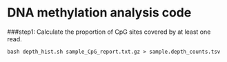 # DNA methylation analysis code
###step1:  Calculate the proportion of CpG sites covered by at least one read.

`bash depth_hist.sh sample_CpG_report.txt.gz > sample.depth_counts.tsv`
